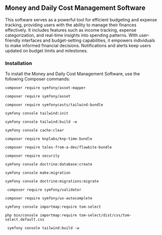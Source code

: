 ## Money and Daily Cost Management Software

This software serves as a powerful tool for efficient budgeting and expense tracking, providing users with the ability to manage their finances effectively. It includes features such as income tracking, expense categorization, and real-time insights into spending patterns. With user-friendly interfaces and budget-setting capabilities, it empowers individuals to make informed financial decisions. Notifications and alerts keep users updated on budget limits and milestones.

### Installation

To install the Money and Daily Cost Management Software, use the following Composer commands:

```angular2html
composer require symfony/asset-mapper
```
```angular2html
composer require symfony/asset
```
```angular2html
composer require symfonycasts/tailwind-bundle
```

```angular2html
symfony console tailwind:init
```

```angular2html
symfony console tailwind:build -w
```
```angular2html
symfony console cache:clear
```
```angular2html
composer require knplabs/knp-time-bundle
```
```angular2html
composer require tales-from-a-dev/flowbite-bundle
```
```angular2html
composer require security
```
```angular2html
symfony console doctrine:database:create
```
```angular2html
symfony console make:migration
```
```angular2html
symfony console doctrine:migrations:migrate
```
```angular2html
 composer require symfony/validator
```
```angular2html
composer require symfony/ux-autocomplete
```
```angular2html
symfony console importmap:require tom-select
```
```angular2html
php bin/console importmap:require tom-select/dist/css/tom-select.default.css
```
```angular2html
 symfony console tailwind:build -w
```
